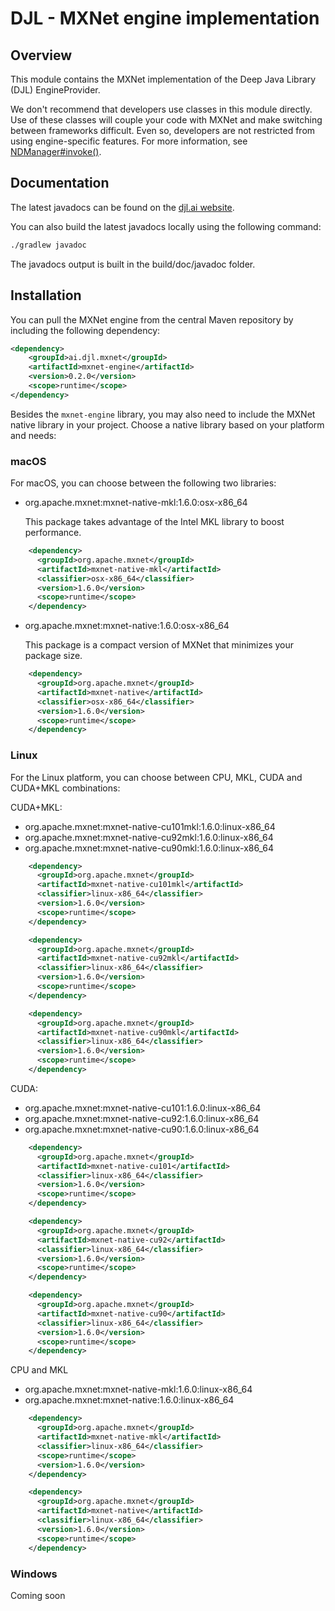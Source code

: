# DJL - MXNet engine implementation

## Overview

This module contains the MXNet implementation of the Deep Java Library (DJL) EngineProvider.

We don't recommend that developers use classes in this module directly. Use of these classes will couple your code with MXNet and make switching between frameworks difficult. Even so, developers are not restricted from using engine-specific features. For more information, see [NDManager#invoke()](https://javadoc.djl.ai/api/0.2.0/ai/djl/ndarray/NDManager.html#invoke-java.lang.String-ai.djl.ndarray.NDList-ai.djl.ndarray.NDList-ai.djl.util.PairList-).

## Documentation

The latest javadocs can be found on the [djl.ai website](https://javadoc.djl.ai/mxnet-engine/0.2.0/index.html).

You can also build the latest javadocs locally using the following command:

```sh
./gradlew javadoc
```
The javadocs output is built in the build/doc/javadoc folder.


## Installation
You can pull the MXNet engine from the central Maven repository by including the following dependency:

```xml
<dependency>
    <groupId>ai.djl.mxnet</groupId>
    <artifactId>mxnet-engine</artifactId>
    <version>0.2.0</version>
    <scope>runtime</scope>
</dependency>
```

Besides the `mxnet-engine` library, you may also need to include the MXNet native library in your project.
Choose a native library based on your platform and needs:

### macOS
For macOS, you can choose between the following two libraries:

- org.apache.mxnet:mxnet-native-mkl:1.6.0:osx-x86_64

    This package takes advantage of the Intel MKL library to boost performance.
```xml
    <dependency>
      <groupId>org.apache.mxnet</groupId>
      <artifactId>mxnet-native-mkl</artifactId>
      <classifier>osx-x86_64</classifier>
      <version>1.6.0</version>
      <scope>runtime</scope>
    </dependency>
```

- org.apache.mxnet:mxnet-native:1.6.0:osx-x86_64

    This package is a compact version of MXNet that minimizes your package size.
```xml
    <dependency>
      <groupId>org.apache.mxnet</groupId>
      <artifactId>mxnet-native</artifactId>
      <classifier>osx-x86_64</classifier>
      <version>1.6.0</version>
      <scope>runtime</scope>
    </dependency>
```

### Linux
For the Linux platform, you can choose between CPU, MKL, CUDA and CUDA+MKL combinations:

CUDA+MKL:
- org.apache.mxnet:mxnet-native-cu101mkl:1.6.0:linux-x86_64
- org.apache.mxnet:mxnet-native-cu92mkl:1.6.0:linux-x86_64
- org.apache.mxnet:mxnet-native-cu90mkl:1.6.0:linux-x86_64

```xml
    <dependency>
      <groupId>org.apache.mxnet</groupId>
      <artifactId>mxnet-native-cu101mkl</artifactId>
      <classifier>linux-x86_64</classifier>
      <version>1.6.0</version>
      <scope>runtime</scope>
    </dependency>
```

```xml
    <dependency>
      <groupId>org.apache.mxnet</groupId>
      <artifactId>mxnet-native-cu92mkl</artifactId>
      <classifier>linux-x86_64</classifier>
      <version>1.6.0</version>
      <scope>runtime</scope>
    </dependency>
```

```xml
    <dependency>
      <groupId>org.apache.mxnet</groupId>
      <artifactId>mxnet-native-cu90mkl</artifactId>
      <classifier>linux-x86_64</classifier>
      <version>1.6.0</version>
      <scope>runtime</scope>
    </dependency>
```

CUDA:
- org.apache.mxnet:mxnet-native-cu101:1.6.0:linux-x86_64
- org.apache.mxnet:mxnet-native-cu92:1.6.0:linux-x86_64
- org.apache.mxnet:mxnet-native-cu90:1.6.0:linux-x86_64

```xml
    <dependency>
      <groupId>org.apache.mxnet</groupId>
      <artifactId>mxnet-native-cu101</artifactId>
      <classifier>linux-x86_64</classifier>
      <version>1.6.0</version>
      <scope>runtime</scope>
    </dependency>
```

```xml
    <dependency>
      <groupId>org.apache.mxnet</groupId>
      <artifactId>mxnet-native-cu92</artifactId>
      <classifier>linux-x86_64</classifier>
      <version>1.6.0</version>
      <scope>runtime</scope>
    </dependency>
```

```xml
    <dependency>
      <groupId>org.apache.mxnet</groupId>
      <artifactId>mxnet-native-cu90</artifactId>
      <classifier>linux-x86_64</classifier>
      <version>1.6.0</version>
      <scope>runtime</scope>
    </dependency>
```

CPU and MKL
- org.apache.mxnet:mxnet-native-mkl:1.6.0:linux-x86_64
- org.apache.mxnet:mxnet-native:1.6.0:linux-x86_64

```xml
    <dependency>
      <groupId>org.apache.mxnet</groupId>
      <artifactId>mxnet-native-mkl</artifactId>
      <classifier>linux-x86_64</classifier>
      <scope>runtime</scope>
      <version>1.6.0</version>
    </dependency>
```

```xml
    <dependency>
      <groupId>org.apache.mxnet</groupId>
      <artifactId>mxnet-native</artifactId>
      <classifier>linux-x86_64</classifier>
      <version>1.6.0</version>
      <scope>runtime</scope>
    </dependency>
```


### Windows

Coming soon

